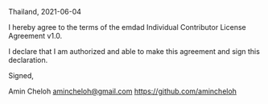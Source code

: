 Thailand, 2021-06-04

I hereby agree to the terms of the emdad Individual Contributor License
Agreement v1.0.

I declare that I am authorized and able to make this agreement and sign this
declaration.

Signed,

Amin Cheloh amincheloh@gmail.com https://github.com/amincheloh
